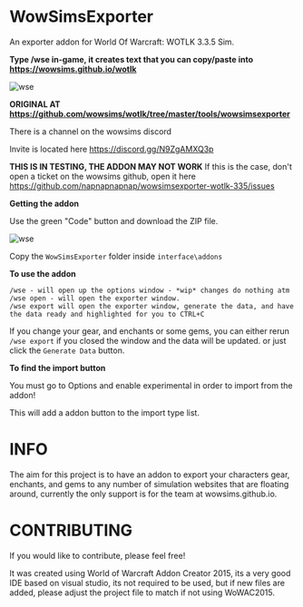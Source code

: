 # WowSimsExporter
An exporter addon for World Of Warcraft: WOTLK 3.3.5 Sim.

**Type /wse in-game, it creates text that you can copy/paste into https://wowsims.github.io/wotlk**

![wse](https://github.com/user-attachments/assets/a8c430f7-9528-47e8-9e0c-aaa1f8308588)

**ORIGINAL AT https://github.com/wowsims/wotlk/tree/master/tools/wowsimsexporter**

There is a channel on the wowsims discord

Invite is located here https://discord.gg/N9ZgAMXQ3p


**THIS IS IN TESTING, THE ADDON MAY NOT WORK**
If this is the case, don't open a ticket on the wowsims github, open it here <https://github.com/napnapnapnap/wowsimsexporter-wotlk-335/issues>

**Getting the addon**

Use the green "Code" button and download the ZIP file.

![wse](https://github.com/user-attachments/assets/6038764d-d48c-4c0b-a193-a39dc1d2cc0f)

Copy the `WowSimsExporter` folder inside `interface\addons`

**To use the addon**

    /wse - will open up the options window - *wip* changes do nothing atm
    /wse open - will open the exporter window.
    /wse export will open the exporter window, generate the data, and have the data ready and highlighted for you to CTRL+C

If you change your gear, and enchants or some gems, you can either rerun `/wse export` if you closed the window and the data will be updated. or just click the `Generate Data` button.

**To find the import button**

You must go to Options and enable experimental in order to import from the addon!

This will add a addon button to the import type list.


# INFO
The aim for this project is to have an addon to export your characters gear, enchants, and gems to any number of simulation websites that are floating around, currently the only support is for the team at wowsims.github.io.


# CONTRIBUTING
If you would like to contribute, please feel free!

It was created using World of Warcraft Addon Creator 2015, its a very good IDE based on visual studio, its not required to be used, but if new files are added, please adjust the project file to match if not using WoWAC2015.




